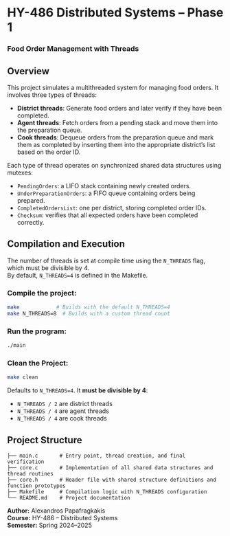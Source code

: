 # HY-486 Distributed Systems – Phase 1
### Food Order Management with Threads

## Overview

This project simulates a multithreaded system for managing food orders. It involves three types of threads:

- **District threads**: Generate food orders and later verify if they have been completed.
- **Agent threads**: Fetch orders from a pending stack and move them into the preparation queue.
- **Cook threads**: Dequeue orders from the preparation queue and mark them as completed by inserting them into the appropriate district’s list based on the order ID.

Each type of thread operates on synchronized shared data structures using mutexes:
- `PendingOrders`: a LIFO stack containing newly created orders.
- `UnderPreparationOrders`: a FIFO queue containing orders being prepared.
- `CompletedOrdersList`: one per district, storing completed order IDs.
- `Checksum`: verifies that all expected orders have been completed correctly.

## Compilation and Execution

The number of threads is set at compile time using the `N_THREADS` flag, which must be divisible by 4.  
By default, `N_THREADS=4` is defined in the Makefile.

### Compile the project:
```bash
make            # Builds with the default N_THREADS=4
make N_THREADS=8  # Builds with a custom thread count
```
### Run the program:  
```bash 
./main 
```
### Clean the Project:
```bash 
make clean 
```

Defaults to `N_THREADS=4`. It **must be divisible by 4**:
- `N_THREADS / 2` are district threads
- `N_THREADS / 4` are agent threads
- `N_THREADS / 4` are cook threads


## Project Structure
```
├── main.c       # Entry point, thread creation, and final verification
├── core.c       # Implementation of all shared data structures and thread routines
├── core.h       # Header file with shared structure definitions and function prototypes
├── Makefile     # Compilation logic with N_THREADS configuration
└── README.md    # Project documentation
```


**Author:** Alexandros Papafragkakis  
**Course:** HY-486 – Distributed Systems  
**Semester:** Spring 2024–2025  
